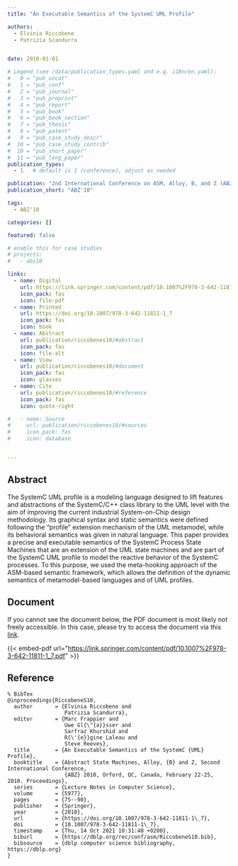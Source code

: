 ```yaml
---
title: "An Executable Semantics of the SystemC UML Profile"

authors:
  - Elvinia Riccobene
  - Patrizia Scandurra


date: 2010-01-01

# Legend (see /data/publication_types.yaml and e.g. i18n/en.yaml): 
#   0 = "pub_uncat"
#   1 = "pub_conf"
#   2 = "pub_journal"
#   3 = "pub_preprint"
#   4 = "pub_report"
#   5 = "pub_book"
#   6 = "pub_book_section"
#   7 = "pub_thesis"
#   8 = "pub_patent"
#   9 = "pub_case_study_descr"
#  10 = "pub_case_study_contrib"
#  10 = "pub_short_paper"
#  11 = "pub_long_paper"
publication_types:
  - 1   # default is 1 (conference), adjust as needed

publication: "2nd International Conference on ASM, Alloy, B, and Z (ABZ'10)"
publication_short: "ABZ'10"

tags:
  - ABZ'10

categories: []

featured: false

# enable this for case studies
# projects:
#   - abz10

links:
  - name: Digital
    url: https://link.springer.com/content/pdf/10.1007%2F978-3-642-11811-1_7.pdf
    icon_pack: fas
    icon: file-pdf
  - name: Printed
    url: https://doi.org/10.1007/978-3-642-11811-1_7
    icon_pack: fas
    icon: book
  - name: Abstract
    url: publication/riccobenes10/#abstract
    icon_pack: fas
    icon: file-alt
  - name: View
    url: publication/riccobenes10/#document
    icon_pack: fas
    icon: glasses
  - name: Cite
    url: publication/riccobenes10/#reference
    icon_pack: fas
    icon: quote-right

#   - name: Source
#     url: publication/riccobenes10/#sources
#     icon_pack: fas
#     icon: database


---
```


## Abstract

The SystemC UML profile is a modeling language designed to lift features and abstractions of the SystemC/C++ class library to the UML level with the aim of improving the current industrial System-on-Chip design methodology. Its graphical syntax and static semantics were defined following the “profile” extension mechanism of the UML metamodel, while its behavioral semantics was given in natural language. This paper provides a precise and executable semantics of the SystemC Process State Machines that are an extension of the UML state machines and are part of the SystemC UML profile to model the reactive behavior of the SystemC processes. To this purpose, we used the meta-hooking approach of the ASM-based semantic framework, which allows the definition of the dynamic semantics of metamodel-based languages and of UML profiles.

## Document

If you cannot see the document below, the PDF document is most likely not freely accessible. In this case, please try to access the document via this <a href="https://link.springer.com/content/pdf/10.1007%2F978-3-642-11811-1_7.pdf">link</a>.

{{< embed-pdf url="https://link.springer.com/content/pdf/10.1007%2F978-3-642-11811-1_7.pdf" >}}

## Reference

```
% BibTex
@inproceedings{RiccobeneS10,
  author       = {Elvinia Riccobene and
                  Patrizia Scandurra},
  editor       = {Marc Frappier and
                  Uwe Gl{\"{a}}sser and
                  Sarfraz Khurshid and
                  R{\'{e}}gine Laleau and
                  Steve Reeves},
  title        = {An Executable Semantics of the SystemC {UML} Profile},
  booktitle    = {Abstract State Machines, Alloy, {B} and Z, Second International Conference,
                  {ABZ} 2010, Orford, QC, Canada, February 22-25, 2010. Proceedings},
  series       = {Lecture Notes in Computer Science},
  volume       = {5977},
  pages        = {75--90},
  publisher    = {Springer},
  year         = {2010},
  url          = {https://doi.org/10.1007/978-3-642-11811-1\_7},
  doi          = {10.1007/978-3-642-11811-1\_7},
  timestamp    = {Thu, 14 Oct 2021 10:31:48 +0200},
  biburl       = {https://dblp.org/rec/conf/asm/RiccobeneS10.bib},
  bibsource    = {dblp computer science bibliography, https://dblp.org}
}


```

<!-- # add information for case study papers (if available)
## Sources

- **Used formal method:**
  [ASM](/method/asm)
- **Resources and tools:**
  Asmeta

For more information, please contact the <a href ="mailto:silvia.bonfanti@unibg.it;arcaini@nii.ac.jp;angelo.gargantini@unibg.it;scandurra@unibg.it;elvinia.riccobene@unimi.it">authors</a>-->

